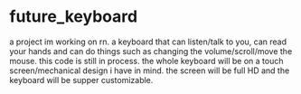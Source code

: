 # future_keyboard
a project im working on rn. a keyboard that can listen/talk to you, can read your hands and can do things such as changing the volume/scroll/move the mouse. this code is still in process. the whole keyboard will be on a touch screen/mechanical design i have in mind. the screen will be full HD and the keyboard will be supper customizable.
